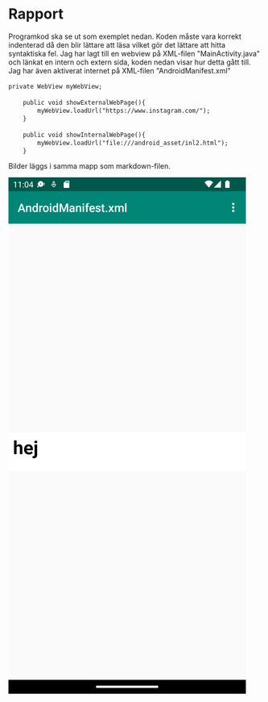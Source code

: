 
# Rapport

Programkod ska se ut som exemplet nedan. Koden måste vara korrekt indenterad då den blir lättare att läsa vilket gör det lättare att hitta syntaktiska fel.
Jag har lagt till en webview på XML-filen "MainActivity.java" och länkat en intern och extern sida, koden nedan visar hur detta gått till. Jag har även aktiverat internet på XML-filen "AndroidManifest.xml"
```
private WebView myWebView;

    public void showExternalWebPage(){
        myWebView.loadUrl("https://www.instagram.com/");
    }

    public void showInternalWebPage(){
        myWebView.loadUrl("file:///android_asset/inl2.html");
    }

```

Bilder läggs i samma mapp som markdown-filen.


![](Screenshot2.png)

